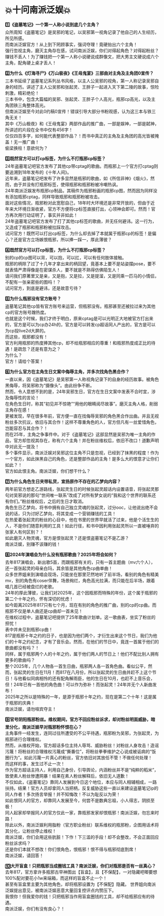 # 💥十问南派泛娱💥
**1️⃣《盗墓笔记》一个第一人称小说到底几个主角？<br>**
众所周知《盗墓笔记》是吴邪的笔记，以吴邪第一视角记录了他自己的人生经历，所见所感。<br>
而南派泛娱官方！从上到下罔顾事实，强词夺理！竟硬抬出六个主角！<br>
强行忽视主角，磨灭主角存在感，试问南派泛娱，你们对得起角色？对得起粉丝？<br>
赚钱不丢人！为了赚钱把一个第一人称小说硬说成群像文，把大男主文硬说成六个主角，配角硬上桌才丢人！<br>

**2️⃣为什么️《灯海寻尸》《万山极夜》《王母鬼宴》三部曲对主角及主角团0宣传？<br>**
三本书延续了盗墓笔记系列丛书风格，以主人公吴邪的视角，第一人称记录吴邪自身的经历。讲述了主人公吴邪和张起灵、王胖子一起进入天下第二陵的故事，惊险刺激，精彩绝伦！<br>
三本书中，包含大篇幅的吴邪、张起灵、王胖子个人高光，瓶邪cp高光，以及主角团铁三角整体高光。 <br>
但南派泛娱至今对此0约稿0宣传！错误引导大部分书粉观感，认为这三本与铁三角无关！<br>
其中《万山极夜》和《王母鬼宴》两部作品的推广曲，一部是娱神，一部是弑神，所讲述的片段在全书中仅有456字！<br>
仅仅四百多字，如何能代表整部作品？！而书中真正的主角及主角团的高光皆被掩盖！无一推广曲！<br>
偷梁换柱！意欲何为？<br>

**3️⃣既然官方可以打cp标签，为什么不打瓶邪cp标签？<br>**
24年盗墓笔记吧官方发布了其他cp带cptag的歌曲。而瓶邪上一个官方打cptag则要追溯到18年发布的《十年人间》。<br>
近年来，盗墓笔记吧发布了许多显然是瓶邪的歌曲，如《所信非神》《烟火》，然而，由于并没有打瓶邪标签，使得瓶邪和瓶邪粉被冷嘲热讽。<br>
24年南派泛娱发布瓶邪cp制品，其稿件为瓶邪粉画的瓶邪cp图，然而因为同样没有添加瓶邪cptag，同样导致瓶邪和瓶邪粉被攻击。<br>
面对这些情况，瓶邪粉对此宽慰自己，18年时大环境还是非常开放的，但由于近年来大环境日渐收紧，官方不方便将cp标签直接打出，心领神会即可。然而！官方再次用行动证明了，事实并非如此！<br>
24年盗墓笔记吧官方发布了打了其他cp标签的歌曲，并无任何避讳。这一行为，又造成了瓶邪和瓶邪粉被拉踩攻击。<br>
试问官方！既然可以打出cp标签，为什么却去掉了本就属于瓶邪cp的标签！是偏心？还是官方立场嫉恨瓶邪，所以捧一踩一，厚此薄彼？<br>

**4️⃣既然官方可以打cp标签，为什么不打瓶邪cp标签？<br>**
别的cp的cp图可以背，可以抱，可以扛，可以有任何肢体接触。<br>
瓶邪的柄除了过了十几年才拿出来的柄回望，竟基本上要不是站姿摆pose，要不就表情严肃得像是在密谋杀人，要不就是不熟得仿佛陌生人！<br>
请问我们原著里又是亲，又是抱，又是拉，又是提溜，又是同乘一匹马的小情侣，不配有一张亲密些的图吗！？<br>
试问官方，到底是避讳，还是故意亏待？<br>

**5️⃣为什么瓶邪没有官方账号？<br>**
盗墓笔记其他cp皆有官方账号来运营，但瓶邪没有。瓶邪甚至还被拉过来为其他cp的官方账号蹭热度。<br>
也就是这个时候，我们才终于明白，原来cptag是可以光明正大地被官方打出来的，官方是可以为cp办24h的，官方是可以转发cp超话同人产出的，官方是可以为cp投live2d大屏的。 <br>
而这些，瓶邪都没有！<br>
官方利用瓶邪的热度捧其他cp，却不给瓶邪相应的尊重！和瓶邪热度成正比的待遇！是疏忽？还是有意为之？<br>
为什么？<br>
官方！请给个答案！<br>

**6️⃣为什么官方在主角生日文案中侮辱主角，并多次找角色黑合作？<br>**
一直以来，因《盗墓笔记》是吴邪第一人称视角记录下的自身的经历故事。被角色黑侮辱，将吴邪称为“摄像头”。由此纷争不断。<br>
然而，令人意想不到的是，24年吴邪生日，官方在生日文案中发表不合时宜，涉及侮辱性的言论！<br>
在角色生日时，称其“初见并不惊艳”“用他的眼睛阅尽故事”。磨灭主角人格，削弱主角存在感！<br>
更被发现，早在很多年前，官方便一直在找侮辱吴邪的角色黑合作出曲。并且无视粉丝多次抗议，依旧与其合作！这样不尊重角色的人，官方但凡有一丝爱惜角色，岂能容忍与其合作？！<br>
而在25年，主角之争事件中。对于《盗墓笔记》这部显然是吴邪为唯一主角的作品，官方却忽视其存在，称有六个主角！并在粉丝维权后，依旧不改口！道歉声明中对此无一提及！<br>
多个事件显示，南派泛娱对吴邪这位主角不只是忽视，已经到了抹黑的程度！作为一个官方，如此抹黑自己的角色，还是整部作品的主角！是多么大的恨意才让你们如此？！<br>
官方如此恨主角。南派泛娱，你们想干什么？<br>

**7️⃣为什么角色生日夹带私货，宣扬原作不存在的乙梦向内容？<br>**
两年前官方想走乙游路线，张起灵生日的时候张起灵超话内设置语音，将张起灵那句对吴邪说的那句“世间唯一联系”改成了对所有梦女说的“我和这个世界的联系还有你们。”粉丝维权后，之后的生日才取消。<br>
角色生日乙梦向，将书中拥有自己独立灵魂的张起灵，过分ooc，让他说出绝不会说的话，只为讨好乙梦向，将其变成一个营销赚钱的工具！<br>
在热爱着张起灵的粉丝的心目中，他在书里的世界早就活了过来，他是个活生生的人，不是你们随意利用的工具！如此行径，和书中因利用张起灵所以一直被唾弃的张家人有何区别？！<br>
如此磨灭人物灵魂，官方是恨张起灵？还是恨盗墓笔记不是乙游？<br>
南派泛娱，别赚不该赚的钱！<br>

**8️⃣2024年演唱会为什么没有瓶邪歌曲？2025年将会如何？<br>**
去年817演唱会，新出歌5首，而跟瓶邪有关的，只有一首主题曲（mv六个人），还一首张起灵的母亲白玛，其余皆是其他角色cp曲单曲！<br>
众多世界姐来到演唱会现场，只能坐在那里茫然地听了前半场，看别的角色有精美mv，别的角色有coser伴舞，场景绚烂，角色高光拉满，而只能在后半场，跟着唱几首已经被盘烂的老歌。<br>
24年的厚此薄彼，让我们对2025年，这个因瓶邪而特殊的年份，这个属于瓶邪的第二个十年之约，怀有深切的忧虑！<br>
如今距离2025年817只有七个月，现在有别的角色的推广曲，别的cp的cp曲。而瓶邪不仅是单人曲还是cp曲却一首未见！<br>
在维权过程中，盗墓笔记吧提供了25年歌曲计划单。这一歌曲表，坐实了粉丝的担忧！<br>
表中并未见到瓶邪cp曲！<br>
817是瓶邪十年之约的日子，也是因为他们两个，才衍生出来这个节日，我们为他们的十年之约纪念，才有了音乐会。然而，在他们的节日中，竟连一首属于他们的歌曲都没有吗？！<br>
同样，属于瓶邪两个人的十年之约，属于他们两人的节日上！他们不配比别人拥有更多的歌曲吗？<br>
整个2025年，几个人物各一首生日曲，瓶邪两人各一首角色曲。看似公平，然而，张起灵的生日在11月！而817在八月份，所以张起灵的生日曲并赶不上这个节日！与他看似同病相怜的还有配角解雨臣，他的生日在10月，也赶不上音乐会，但！24年已有一首他的角色曲！可以作为弥补！而张起灵！24年并无个人新曲发布！<br>
2025年之所以是特殊的一年，是源于瓶邪十年之约，现在是第二个十年！这是属于瓶邪的庆典！<br>
南派泛娱，请勿喧宾夺主！<br>

**9️⃣官号阴阳瓶邪粉丝。维权期间，官方不回应粉丝诉求，却对粉丝明面威胁，暗里分化，南派泛娱早对瓶邪粉怀恨在心？<br>**
主角事件一经发生，连同过往所遭受的不公平待遇，瓶邪粉为吴邪，为张起灵，为瓶邪进行合理维权。<br>
然而，从维权开始，官方超话多位主持人辱骂、威胁粉丝！对粉丝人身攻击！造谣污蔑！将粉丝的合理维权污蔑成“撕番位”，将粉丝拳拳维护之心说成被诟病的“饭圈行为”。如此污蔑一片真心的粉丝，官方依旧对其放任不管！不做任何处理！<br>
而这样的事，发生过不止一次！<br>
作为官方超话主持人，利用自己身份，引导舆论，内涵粉丝并不是“纯粹的稻米”，致使素人粉丝惨遭网暴！结果在素人粉丝解释后，依旧无人道歉！<br>
不仅如此，《盗墓笔记》靠同人发展到今日这个地位，本应与同人相辅相成，一路扶持。结果！官方人员却拿同人当把柄，反复威胁这些一直以来建设盗墓笔记ip的同人作者！多次扬言举报！并不知悔改！不以为耻反以为荣！<br>
如此恨同人的官方，却靠同人发展至今，何尝不是数典忘祖，小人得志，阴损至极！<br>
同人起家却举报同人的官方仅此一家，靠瓶邪发家却恨瓶邪！南派泛娱，勿忘来时路！<br>
除此以外，南派泛娱利用脂粉（官方职业粉丝）联系维权的瓶邪粉，企图用话术将其分化，让粉丝停止维权！<br>
南派泛娱，你们会用这些肮脏！下作！下三滥的手段！却不会整改，不会正面回应粉丝诉求吗？<br>
还是你们本就不想改！你们恨角色，恨瓶邪！恨不得与瓶邪彻底割席！<br>
南派泛娱，请回答！<br>

**🔟大开盲盒！只把瓶邪当成圈钱工具？南派泛娱，你们对瓶邪是否有一丝真心？<br>**
去年817，官方拿许多瓶邪古早神图出【盲盒】，且【不保配】，一对隐藏吧唧要想100%配对要花小1w来端箱，而这样的盲盒不止一个！ <br>
甚至有盲盒里主要为其他角色，却将瓶邪设置为【不保配】隐藏。 世界姐向南派泛娱提出意见，被南派泛娱恶意大量回复控评点内赞压下。<br>
我恨你！但我爱你的钱！只把瓶邪当作用盲盒圈钱的工具，却不给瓶邪应有的待遇。<br>
南派泛娱，你们有没有良心？！<br>














